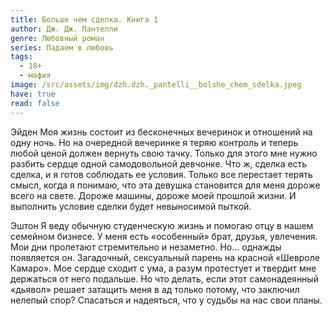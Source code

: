 ```yaml
---
title: Больше чем сделка. Книга 1
author: Дж. Дж. Пантелли
genre: Любовный роман
series: Падаем в любовь
tags:
  - 18+
  - мафия
image: /src/assets/img/dzh.dzh._pantelli__bolshe_chem_sdelka.jpeg
have: true
read: false
---
```

Эйден
Моя жизнь состоит из бесконечных вечеринок и отношений на одну ночь. Но на очередной вечеринке я теряю контроль и теперь любой ценой должен вернуть свою тачку. Только для этого мне нужно разбить сердце одной самодовольной девчонке. Что ж, сделка есть сделка, и я готов соблюдать ее условия. Только все перестает терять смысл, когда я понимаю, что эта девушка становится для меня дороже всего на свете. Дороже машины, дороже моей прошлой жизни. И выполнить условие сделки будет невыносимой пыткой.

Эштон
Я веду обычную студенческую жизнь и помогаю отцу в нашем семейном бизнесе. У меня есть «особенный» брат, друзья, увлечения. Мои дни пролетают стремительно и незаметно. Но... однажды появляется он. Загадочный, сексуальный парень на красной «Шевроле Камаро». Мое сердце сходит с ума, а разум протестует и твердит мне держаться от него подальше. Но что делать, если этот самонадеянный «дьявол» решает затащить меня в ад только потому, что заключил нелепый спор? Спасаться и надеяться, что у судьбы на нас свои планы.
